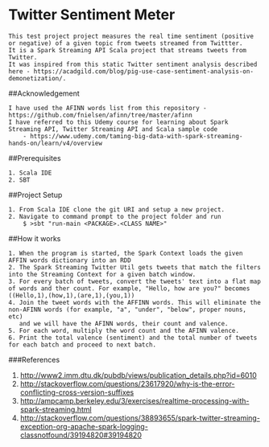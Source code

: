 # Twitter Sentiment Meter

    This test project project measures the real time sentiment (positive or negative) of a given topic from tweets streamed from Twittter.
    It is a Spark Streaming API Scala project that streams tweets from Twitter. 
    It was inspired from this static Twitter sentiment analysis described here - https://acadgild.com/blog/pig-use-case-sentiment-analysis-on-demonetization/.
    

##Acknowledgement

    I have used the AFINN words list from this repository - https://github.com/fnielsen/afinn/tree/master/afinn
    I have referred to this Udemy course for learning about Spark Streaming API, Twitter Streaming API and Scala sample code 
    	- https://www.udemy.com/taming-big-data-with-spark-streaming-hands-on/learn/v4/overview

##Prerequisites

    1. Scala IDE
    2. SBT
    
##Project Setup

    1. From Scala IDE clone the git URI and setup a new project.
    2. Navigate to command prompt to the project folder and run 
    	$ >sbt "run-main <PACKAGE>.<CLASS NAME>"

##How it works
    
    1. When the program is started, the Spark Context loads the given AFFIN words dictionary into an RDD  
    2. The Spark Streaming Twitter Util gets tweets that match the filters into the Streaming Context for a given batch window.
    3. For every batch of tweets, convert the tweets' text into a flat map of words and ther count. For example, "Hello, how are you?" becomes ((Hello,1),(how,1),(are,1),(you,1))
    4. Join the tweet words with the AFFINN words. This will eliminate the non-AFINN words (for example, "a", "under", "below", proper nouns, etc) 
       and we will have the AFINN words, their count and valence. 
    5. For each word, multiply the word count and the AFINN valence.
    6. Print the total valence (sentiment) and the total number of tweets for each batch and proceed to next batch. 
    
###References
  1. http://www2.imm.dtu.dk/pubdb/views/publication_details.php?id=6010
  2. http://stackoverflow.com/questions/23617920/why-is-the-error-conflicting-cross-version-suffixes
  3. http://ampcamp.berkeley.edu/3/exercises/realtime-processing-with-spark-streaming.html
  4. http://stackoverflow.com/questions/38893655/spark-twitter-streaming-exception-org-apache-spark-logging-classnotfound/39194820#39194820
  